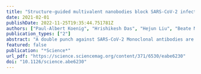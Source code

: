 ```yaml
---
title: "Structure-guided multivalent nanobodies block SARS-CoV-2 infection and suppress mutational escape"
date: 2021-02-01
publishDate: 2022-11-25T19:35:44.751781Z
authors: ["Paul-Albert Koenig", "Hrishikesh Das", "Hejun Liu", "Beate M. Kümmerer", "Florian N. Gohr", "Lea-Marie Jenster", "Lisa D. J. Schiffelers", "Yonas M. Tesfamariam", "Miki Uchima", "Jennifer D. Wuerth", "Karl Gatterdam", "Natalia Ruetalo", "Maria H. Christensen", "Caroline I. Fandrey", "Sabine Normann", "Jan M. P. Tödtmann", "Steffen Pritzl", "Leo Hanke", "Jannik Boos", "Meng Yuan", "Xueyong Zhu", "Jonathan L. Schmid-Burgk", "Hiroki Kato", "Michael Schindler", "Ian A. Wilson", "Matthias Geyer", "Kerstin U. Ludwig", "B. Martin Hällberg", "Nicholas C. Wu", "Florian I. Schmidt"]
publication_types: ["2"]
abstract: "A double punch against SARS-CoV-2 Monoclonal antibodies are an important weapon in the battle against COVID-19. However, these large proteins are difficult to produce in the needed quantities and at low cost. Attention has turned to nanobodies, which are aptly named, single-domain antibodies that are easier to produce and have the potential to be administered by inhalation. Koenig et al. describe four nanobodies that bind to the severe acute respiratory syndrome coronavirus 2 (SARS-CoV-2) spike protein and prevent infection of cells (see the Perspective by Saelens and Schepens). Structures show that the nanobodies target two distinct epitopes on the SARS-CoV-2 spike protein. Multivalent nanobodies neutralize virus much more potently than single nanobodies, and multivalent nanobodies that bind two epitopes prevent the emergence of viral escape mutants. Science, this issue p. eabe6230; see also p. 681 Structured Abstract INTRODUCTIONThe global scale and rapid spread of severe acute respiratory syndrome coronavirus 2 (SARS-CoV-2) pose unprecedented challenges to society, health care systems, and science. In addition to effective and safe vaccines, passive immunization by antibody-related molecules offers an opportunity to harness the vertebrate immune system to fight viral infections in high-risk patients. Variable domains of heavy-chain–only antibodies (VHHs), also known as nanobodies, are suitable lead molecules in such efforts, as they are small, extremely stable, easy to engineer, and economic to produce in simple expression systems. RATIONALEWe engineered improved multivalent nanobodies neutralizing SARS-CoV-2 on the basis of two principles: (i) detailed structural information of their epitopes and binding modes to the viral spike protein and (ii) mechanistic insights into viral fusion with cellular membranes catalyzed by the spike. RESULTSNanobodies specific for the receptor binding domain (RBD) of SARS-CoV-2 spike were identified by phage display using nanobody libraries from an alpaca and a llama immunized with the RBD and inactivated virus. Four of the resulting nanobodies—VHHs E, U, V, and W—potently neutralize SARS-CoV-2 and SARS-CoV-2–pseudotyped vesicular stomatitis virus. X-ray crystallography revealed that the nanobodies bind to two distinct epitopes on the RBD, interfaces “E” and “UVW,” which can be synergistically targeted by combinations of nanobodies to inhibit infection. Cryo–electron microscopy (cryo-EM) of trimeric spike in complex with VHH E and VHH V revealed that VHH E stabilizes a conformation of the spike with all three RBDs in the “up” conformation (3-up), a state that is typically associated with activation by receptor binding. In line with this observation, we found that VHH E triggers the fusion activity of spike in the absence of the cognate receptor ACE2. VHH V, by contrast, stabilizes spike in a 2-up conformation and does not induce fusion. On the basis of the structural information, we designed bi- and trivalent nanobodies with improved neutralizing properties. VHH EEE most potently inhibited infection, did not activate fusion, and likely inactivated virions by outcompeting interaction of the virus with its receptor. Yet evolution experiments revealed emergence of escape mutants in the spike with single–amino acid changes that were completely insensitive to inhibition by VHH EEE. VHH VE also neutralized more efficiently than VHH E or VHH V alone; stabilized the 3-up conformation of spike, as determined by cryo-EM; and more strongly induced the spike fusogenic activity. We conclude that the premature activation of the fusion machinery on virions was an unexpected mechanism of neutralization, as enhanced neutralization could not be attributed simply to better blocking of virus-receptor interactions. Activation of spike in the absence of target membranes likely induces irreversible conformational changes to assume the energetically favorable postfusion conformation without catalyzing fusion per se. Simultaneous targeting of two independent epitopes by VHH VE largely prevented the emergence of resistant escape mutants in evolution experiments. CONCLUSIONOur results demonstrate the strength of the modular combination of nanobodies for neutralization. Premature activation of spike by nanobodies reveals an unusual mode of neutralization and yields insights into the mechanism of fusion. textlessimg class=\"fragment-image\" aria-describedby=\"F1-caption\" src=\"https://science.sciencemag.org/content/sci/371/6530/eabe6230/F1.medium.gif\"/textgreater Download high-res image Open in new tab Download Powerpoint Bivalent nanobodies neutralize by inducing postfusion conformation of the SARS-CoV-2 spike.On virions, SARS-CoV-2 spike trimers are mostly in an inactive configuration with all RBDs in the down conformation (left). Binding of bivalent nanobody VE stabilizes the spike in an active conformation with all RBDs up (middle), triggering premature induction of the postfusion conformation, which irreversibly inactivates the spike protein (right). The pandemic caused by severe acute respiratory syndrome coronavirus 2 (SARS-CoV-2) continues to spread, with devastating consequences. For passive immunization efforts, nanobodies have size and cost advantages over conventional antibodies. In this study, we generated four neutralizing nanobodies that target the receptor binding domain of the SARS-CoV-2 spike protein. We used x-ray crystallography and cryo–electron microscopy to define two distinct binding epitopes. On the basis of these structures, we engineered multivalent nanobodies with more than 100 times the neutralizing activity of monovalent nanobodies. Biparatopic nanobody fusions suppressed the emergence of escape mutants. Several nanobody constructs neutralized through receptor binding competition, whereas other monovalent and biparatopic nanobodies triggered aberrant activation of the spike fusion machinery. These premature conformational changes in the spike protein forestalled productive fusion and rendered the virions noninfectious. SARS-CoV-2–neutralizing nanobodies were combined to design potent multivalent nanobodies. SARS-CoV-2–neutralizing nanobodies were combined to design potent multivalent nanobodies."
featured: false
publication: "*Science*"
url_pdf: "https://science.sciencemag.org/content/371/6530/eabe6230"
doi: "10.1126/science.abe6230"
---
```



